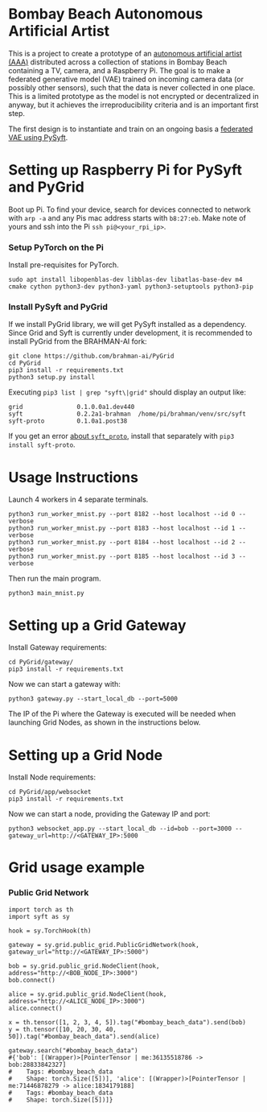 # Bombay Beach Autonomous Artificial Artist

This is a project to create a prototype of an [autonomous artificial artist (AAA)](https://medium.com/@genekogan/artist-in-the-cloud-8384824a75c7) distributed across a collection of stations in Bombay Beach containing a TV, camera, and a Raspberry Pi. The goal is to make a federated generative model (VAE) trained on incoming camera data (or possibly other sensors), such that the data is never collected in one place. This is a limited prototype as the model is not encrypted or decentralized in anyway, but it achieves the irreproducibility criteria and is an important first step.

The first design is to instantiate and train on an ongoing basis a [federated VAE using PySyft](https://github.com/OpenMined/PySyft).


# Setting up Raspberry Pi for PySyft and PyGrid

Boot up Pi. To find your device, search for devices connected to network with `arp -a` and any Pis mac address starts with `b8:27:eb`. Make note of yours and ssh into the Pi `ssh pi@<your_rpi_ip>`.

### Setup PyTorch on the Pi

Install pre-requisites for PyTorch.

    sudo apt install libopenblas-dev libblas-dev libatlas-base-dev m4 cmake cython python3-dev python3-yaml python3-setuptools python3-pip

### Install PySyft and PyGrid

If we install PyGrid library, we will get PySyft installed as a dependency. Since Grid and Syft is currently under development, it is recommended to install PyGrid from the BRAHMAN-AI fork:


    git clone https://github.com/brahman-ai/PyGrid
    cd PyGrid
    pip3 install -r requirements.txt
    python3 setup.py install

Executing `pip3 list | grep "syft\|grid"` should display an output like:


    grid               0.1.0.0a1.dev440
    syft               0.2.2a1-brahman  /home/pi/brahman/venv/src/syft
    syft-proto         0.1.0a1.post38

If you get an error [about `syft_proto`](https://github.com/OpenMined/PySyft/issues/2921), install that separately with `pip3 install syft-proto`.


# Usage Instructions

Launch 4 workers in 4 separate terminals.

    python3 run_worker_mnist.py --port 8182 --host localhost --id 0 --verbose
    python3 run_worker_mnist.py --port 8183 --host localhost --id 1 --verbose
    python3 run_worker_mnist.py --port 8184 --host localhost --id 2 --verbose
    python3 run_worker_mnist.py --port 8185 --host localhost --id 3 --verbose

Then run the main program.

    python3 main_mnist.py

# Setting up a Grid Gateway

Install Gateway requirements:

    cd PyGrid/gateway/
    pip3 install -r requirements.txt

Now we can start a gateway with:

    python3 gateway.py --start_local_db --port=5000

The IP of the Pi where the Gateway is executed will be needed when launching Grid Nodes, as shown in the instructions below.

# Setting up a Grid Node

Install Node requirements:

    cd PyGrid/app/websocket
    pip3 install -r requirements.txt

Now we can start a node, providing the Gateway IP and port:

    python3 websocket_app.py --start_local_db --id=bob --port=3000 --gateway_url=http://<GATEWAY_IP>:5000


# Grid usage example


### Public Grid Network

    import torch as th
    import syft as sy

    hook = sy.TorchHook(th)

    gateway = sy.grid.public_grid.PublicGridNetwork(hook, gateway_url="http://<GATEWAY_IP>:5000")

    bob = sy.grid.public_grid.NodeClient(hook, address="http://<BOB_NODE_IP>:3000")
    bob.connect()

    alice = sy.grid.public_grid.NodeClient(hook, address="http://<ALICE_NODE_IP>:3000")
    alice.connect()

    x = th.tensor([1, 2, 3, 4, 5]).tag("#bombay_beach_data").send(bob)
    y = th.tensor([10, 20, 30, 40, 50]).tag("#bombay_beach_data").send(alice)

    gateway.search("#bombay_beach_data")
    #{'bob': [(Wrapper)>[PointerTensor | me:36135518786 -> bob:28833842327]
    #    Tags: #bombay_beach_data
    #    Shape: torch.Size([5])], 'alice': [(Wrapper)>[PointerTensor | me:71446878279 -> alice:1834179188]
    #    Tags: #bombay_beach_data
    #    Shape: torch.Size([5])]}
